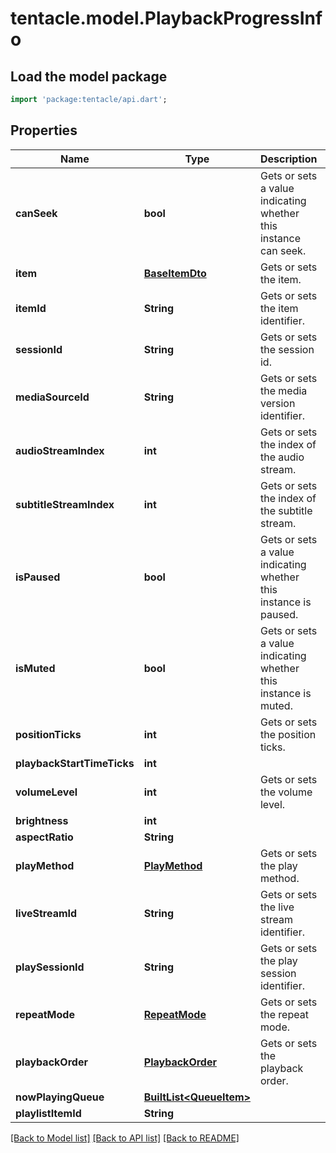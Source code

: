 # tentacle.model.PlaybackProgressInfo

## Load the model package
```dart
import 'package:tentacle/api.dart';
```

## Properties
Name | Type | Description | Notes
------------ | ------------- | ------------- | -------------
**canSeek** | **bool** | Gets or sets a value indicating whether this instance can seek. | [optional] 
**item** | [**BaseItemDto**](BaseItemDto.md) | Gets or sets the item. | [optional] 
**itemId** | **String** | Gets or sets the item identifier. | [optional] 
**sessionId** | **String** | Gets or sets the session id. | [optional] 
**mediaSourceId** | **String** | Gets or sets the media version identifier. | [optional] 
**audioStreamIndex** | **int** | Gets or sets the index of the audio stream. | [optional] 
**subtitleStreamIndex** | **int** | Gets or sets the index of the subtitle stream. | [optional] 
**isPaused** | **bool** | Gets or sets a value indicating whether this instance is paused. | [optional] 
**isMuted** | **bool** | Gets or sets a value indicating whether this instance is muted. | [optional] 
**positionTicks** | **int** | Gets or sets the position ticks. | [optional] 
**playbackStartTimeTicks** | **int** |  | [optional] 
**volumeLevel** | **int** | Gets or sets the volume level. | [optional] 
**brightness** | **int** |  | [optional] 
**aspectRatio** | **String** |  | [optional] 
**playMethod** | [**PlayMethod**](PlayMethod.md) | Gets or sets the play method. | [optional] 
**liveStreamId** | **String** | Gets or sets the live stream identifier. | [optional] 
**playSessionId** | **String** | Gets or sets the play session identifier. | [optional] 
**repeatMode** | [**RepeatMode**](RepeatMode.md) | Gets or sets the repeat mode. | [optional] 
**playbackOrder** | [**PlaybackOrder**](PlaybackOrder.md) | Gets or sets the playback order. | [optional] 
**nowPlayingQueue** | [**BuiltList&lt;QueueItem&gt;**](QueueItem.md) |  | [optional] 
**playlistItemId** | **String** |  | [optional] 

[[Back to Model list]](../README.md#documentation-for-models) [[Back to API list]](../README.md#documentation-for-api-endpoints) [[Back to README]](../README.md)


